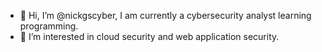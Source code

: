- 👋 Hi, I’m @nickgscyber, I am currently a cybersecurity analyst learning programming. 
- 👀 I’m interested in cloud security and web application security.

